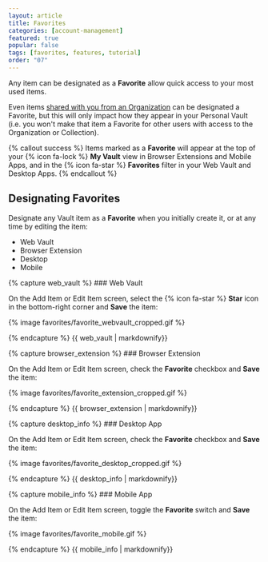 ```yaml
---
layout: article
title: Favorites
categories: [account-management]
featured: true
popular: false
tags: [favorites, features, tutorial]
order: "07"
---
```


Any item can be designated as a **Favorite** allow quick access to your most used items.

Even items [shared with you from an Organization]({{site.baseurl}}/article/sharing/) can be designated a Favorite, but this will only impact how they appear in your Personal Vault (i.e. you won't make that item a Favorite for other users with access to the Organization or Collection).

{% callout success %}
Items marked as a **Favorite** will appear at the top of your {% icon fa-lock %} **My Vault** view in Browser Extensions and Mobile Apps, and in the {% icon fa-star %} **Favorites** filter in your Web Vault and Desktop Apps.
{% endcallout %}

## Designating Favorites

Designate any Vault item as a **Favorite** when you initially create it, or at any time by editing the item:

<ul class="nav nav-tabs" id="myTab" role="tablist">
  <li class="nav-item" role="presentation">
    <a class="nav-link active" id="wvtab2" data-target="#webvault2" role="tab" aria-controls="webvault2" aria-selected="true">Web Vault</a>
  </li>
  <li class="nav-item" role="presentation">
    <a class="nav-link" id="betab2" data-target="#browserextension2" role="tab" aria-controls="browserextension2" aria-selected="false">Browser Extension</a>
  </li>
  <li class="nav-item" role="presentation">
    <a class="nav-link" id="desktab2" data-target="#desktop2" role="tab" aria-controls="desktop2" aria-selected="false">Desktop</a>
  </li>
  <li class="nav-item" role="presentation">
    <a class="nav-link" id="mobtab2" data-target="#mobile2" role="tab" aria-controls="mobile2" aria-selected="false">Mobile</a>
  </li>
</ul>
<div class="tab-content" id="clientsContent">
  <div class="tab-pane show active" id="webvault2" role="tabpanel" aria-labelledby="wvtab2">
{% capture web_vault %}
### Web Vault

On the Add Item or Edit Item screen, select the {% icon fa-star %} **Star** icon in the bottom-right corner and **Save** the item:

{% image favorites/favorite_webvault_cropped.gif %}

{% endcapture %}
{{ web_vault | markdownify}}
  </div>
  <div class="tab-pane" id="browserextension2" role="tabpanel" aria-labelledby="betab2">
{% capture browser_extension %}
### Browser Extension

On the Add Item or Edit Item screen, check the **Favorite** checkbox and **Save** the item:

{% image favorites/favorite_extension_cropped.gif %}

{% endcapture %}
{{ browser_extension | markdownify}}
  </div>
  <div class="tab-pane" id="desktop2" role="tabpanel" aria-labelledby="desktab2">
{% capture desktop_info %}
### Desktop App

On the Add Item or Edit Item screen, check the **Favorite** checkbox and **Save** the item:

{% image favorites/favorite_desktop_cropped.gif %}

{% endcapture %}
{{ desktop_info | markdownify}}
  </div>
  <div class="tab-pane" id="mobile2" role="tabpanel" aria-labelledby="mobtab2">
{% capture mobile_info %}
### Mobile App

On the Add Item or Edit Item screen, toggle the **Favorite** switch and **Save** the item:

{% image favorites/favorite_mobile.gif %}

{% endcapture %}
{{ mobile_info | markdownify}}
  </div>
</div>

